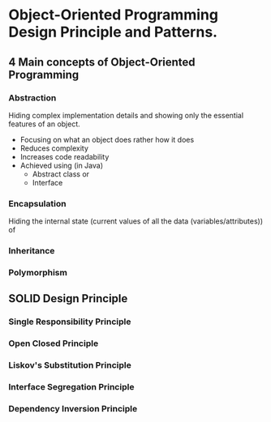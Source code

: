 # Object-Oriented Programming Design Principle and Patterns.

## 4 Main concepts of Object-Oriented Programming 

### Abstraction
Hiding complex implementation details and showing only the essential features of an object.
- Focusing on what an object does rather how it does 
- Reduces complexity 
- Increases code readability 
- Achieved using (in Java)
  - Abstract class or
  - Interface 

### Encapsulation
Hiding the internal state (current values of all the data (variables/attributes)) of 


### Inheritance 

### Polymorphism 

## SOLID Design Principle 

### Single Responsibility Principle

### Open Closed Principle

### Liskov's Substitution Principle

### Interface Segregation Principle

### Dependency Inversion Principle
